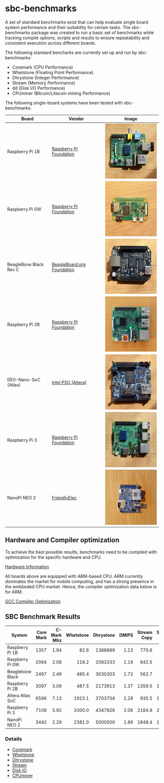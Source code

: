 # sbc-benchmarks

A set of standard benchmarks exist that can help evaluate single board system performance and their suitability for certain tasks. The sbc-benchmarks package was created to run a basic set of benchmarks while tracking compile options, scripts and results to ensure repeatability and consistent execution across different boards.

The following standard bencharks are currently set up and run by sbc-benchmarks:

- Coremark  (CPU Performance)
- Whetstone (Floating Point Performance)
- Dhrystone (Integer Performance)
- Stream    (Memory Performance)
- dd        (Disk I/O Performance)
- CPUminer  (Bitcoin/Litecoin mining Performance)

The following single-board systems have been tested with sbc-benchmarks:

| Board                  | Vendor                    | Image |
|------------------------|---------------------------|-------|
| Raspberry Pi 1B        | <a href="https://www.raspberrypi.org/">Raspberry Pi Foundation</a> | <img src="images/raspi1.png" height="180px" width="240px"> |
| Raspberry Pi 0W        | <a href="https://www.raspberrypi.org/">Raspberry Pi Foundation</a> | <img src="images/raspi0w.png" height="180px" width="240px"> |
| BeagleBone Black Rev C | <a href="https://beagleboard.org/">BeagleBoard.org Foundation</a>  |  <img src="images/bboard.png" height="180px" width="240px"> |
| Raspberry Pi 2B        | <a href="https://www.raspberrypi.org/">Raspberry Pi Foundation</a> | <img src="images/raspi2.png" height="180px" width="240px"> |
| DE0-Nano-SoC (Atlas)   | <a href="https://www.altera.com/">Intel PSG (Altera)</a>           | <img src="images/socfpga.png" height="180px" width="240px"> |
| Raspberry Pi 3         | <a href="https://www.raspberrypi.org/">Raspberry Pi Foundation</a> | <img src="images/raspi3.png" height="180px" width="240px"> |
| NanoPi NEO 2           | <a href="http://wiki.friendlyarm.com/">FriendlyElec</a> | <img src="images/nanopi2.png" height="180px" width="240px"> |

## Hardware and Compiler optimization

To achieve the best possible results, benchmarks need to be compiled with optimization for the specific hardware and CPU.

[Hardware Information](hw-information.md)

All boards above are equipped with ARM-based CPU. ARM currently dominates the market for mobile computing, and has a strong presence in the embbeded CPU market. Hence, the compiler optimization data below is for ARM.

[GCC Compiler Optimization](gcc-optimization.md)

## SBC Benchmark Results

|System          |Core Mark|C-Mark Mhz|Whetstone|Dhrystone|DMIPS|Stream Copy|Stream Scale|Disk Read|Disk Write|
|----------------|--------:|---------:|--------:|--------:|----:|----------:|-----------:|--------:|---------:|
|Raspberry Pi 1B |     1357|      1.94|     82.6|  1388889| 1.13|      770.6|       212.3|     21.9|      10.2|
|Raspberry Pi 0W |     2084|      2.08|    118.2|  2083333| 1.19|      842.5|       274.4|     22.4|       7.1|
|Beaglebone Black|     2497|      2.49|    485.4|  3030303| 1.72|      562.7|       429.3|     34.8|      13.1|
|Raspberry Pi 2B |     3097|      3.09|    487.5|  2173913| 1.37|     1359.5|      1411.6|     22.4|      22.0|
|Altera Atlas SoC|     6596|      7.13|   1923.1|  3703704| 2.28|      935.5|      1279.6|     21.6|      21.3|
|Raspberry Pi 3  |     7108|      5.92|   2000.0|  4347826| 2.06|     2184.9|      2177.3|     22.8|      10.5|
|NanoPi NEO 2    |     3442|      2.29|   2381.0|  5000000| 1.89|     1848.4|      1875.8|     21.8|      21.6|

### Details

- [Coremark](cm-benchmark.md)
- [Whetstone](ws-benchmark.md)
- [Dhrystone](ds-benchmark.md)
- [Stream](st-benchmark.md)
- [Disk IO](io-benchmark.md)
- [CPUminer](bc-benchmark.md)
